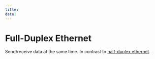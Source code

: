 ```yaml
---
title: 
date: 
---
```


# Full-Duplex Ethernet

Send/receive data at the same time. In contrast to [half-duplex ethernet](20201017161648-half-duplex-ethernet.md).

